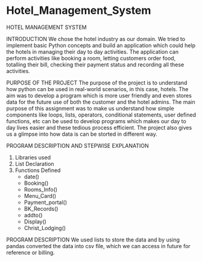 # Hotel_Management_System

HOTEL MANAGEMENT SYSTEM

INTRODUCTION
We chose the hotel industry as our domain. We tried to implement basic Python concepts and build an application which could help the hotels in managing their day to day activities. The application can perform activities like booking a room, letting customers order food, totalling their bill, checking their payment status and recording all these activities.

PURPOSE OF THE PROJECT
The purpose of the project is to understand how python can be used in real-world scenarios, in this case, hotels. The aim was to develop a program which is more user friendly and even stores data for the future use of both the customer and the hotel admins. The main purpose of this assignment was to make us understand how simple components like loops, lists, operators, conditional statements, user defined functions, etc can be used to develop programs which makes our day to day lives easier and these tedious process efficient. The project also gives us a glimpse into how data is can be storted in different way. 

PROGRAM DESCRIPTION AND STEPWISE EXPLANATION
1) Libraries used
2) List Declaration
3) Functions Defined
   - date()
   - Booking() 
   - Rooms_Info()
   - Menu_Card()
   - Payment_portal()
   - BK_Records()
   - addto()
   - Display()
   - Christ_Lodging()
     
PROGRAM DESCRIPTION
We used lists to store the data and by using pandas converted the data into csv file, which we can access in future for reference or billing.
 



















